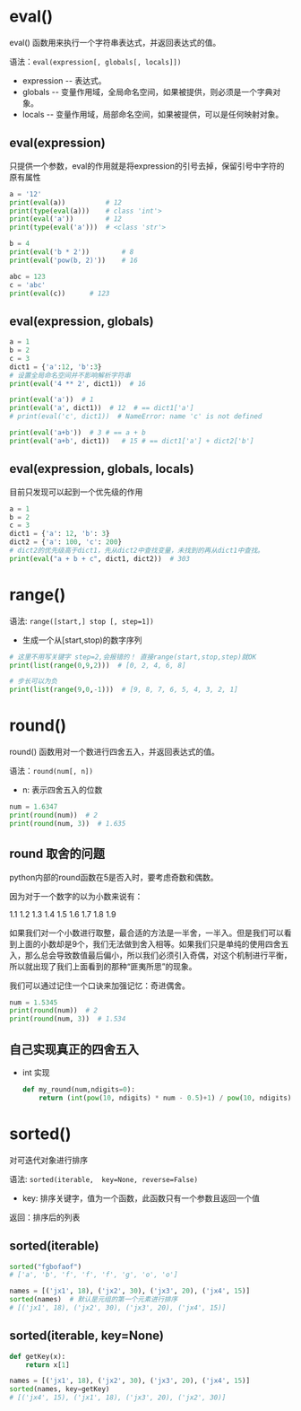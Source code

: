 # eval()

eval() 函数用来执行一个字符串表达式，并返回表达式的值。

语法：`eval(expression[, globals[, locals]])`

- expression -- 表达式。
- globals -- 变量作用域，全局命名空间，如果被提供，则必须是一个字典对象。
- locals -- 变量作用域，局部命名空间，如果被提供，可以是任何映射对象。

## eval(expression)

只提供一个参数，eval的作用就是将expression的引号去掉，保留引号中字符的原有属性

```python
a = '12'
print(eval(a))			# 12
print(type(eval(a)))	# class 'int'>
print(eval('a')) 		# 12
print(type(eval('a')))	# <class 'str'>
```

```python
b = 4
print(eval('b * 2'))		# 8
print(eval('pow(b, 2)'))	# 16
```

```python
abc = 123
c = 'abc'
print(eval(c))		# 123
```

## eval(expression, globals)

```python
a = 1
b = 2
c = 3
dict1 = {'a':12, 'b':3}
# 设置全局命名空间并不影响解析字符串
print(eval('4 ** 2', dict1))  # 16

print(eval('a'))  # 1
print(eval('a', dict1))  # 12  # == dict1['a']
# print(eval('c', dict1))  # NameError: name 'c' is not defined

print(eval('a+b'))  # 3 # == a + b
print(eval('a+b', dict1))   # 15 # == dict1['a'] + dict2['b']
```

## eval(expression, globals, locals)

目前只发现可以起到一个优先级的作用

```python
a = 1
b = 2
c = 3
dict1 = {'a': 12, 'b': 3}
dict2 = {'a': 100, 'c': 200}
# dict2的优先级高于dict1，先从dict2中查找变量，未找到的再从dict1中查找。
print(eval("a + b + c", dict1, dict2))  # 303
```

# range()

语法: `range([start,] stop [, step=1])`

- 生成一个从[start,stop)的数字序列

```python
# 这里不用写关键字 step=2,会报错的！ 直接range(start,stop,step)就OK
print(list(range(0,9,2)))  # [0, 2, 4, 6, 8]

# 步长可以为负
print(list(range(9,0,-1)))  # [9, 8, 7, 6, 5, 4, 3, 2, 1]
```

# round()

round() 函数用对一个数进行四舍五入，并返回表达式的值。

语法：`round(num[, n])`

- n: 表示四舍五入的位数

```python
num = 1.6347
print(round(num))  # 2
print(round(num, 3))  # 1.635
```

## round 取舍的问题

python内部的round函数在5是否入时，要考虑奇数和偶数。

因为对于一个数字的以为小数来说有：

1.1 1.2 1.3 1.4 1.5 1.6 1.7 1.8 1.9

如果我们对一个小数进行取整，最合适的方法是一半舍，一半入。但是我们可以看到上面的小数却是9个，我们无法做到舍入相等。如果我们只是单纯的使用四舍五入，那么总会导致数值最后偏小，所以我们必须引入奇偶，对这个机制进行平衡，所以就出现了我们上面看到的那种“匪夷所思”的现象。

我们可以通过记住一个口诀来加强记忆：奇进偶舍。

```python
num = 1.5345
print(round(num))  # 2
print(round(num, 3))  # 1.534
```

## 自己实现真正的四舍五入

- int 实现

  ```python
  def my_round(num,ndigits=0):     
      return (int(pow(10, ndigits) * num - 0.5)+1) / pow(10, ndigits)
  ```


# sorted()

对可迭代对象进行排序

语法: `sorted(iterable,  key=None, reverse=False)`

- key: 排序关键字，值为一个函数，此函数只有一个参数且返回一个值

返回：排序后的列表

## sorted(iterable)

```python
sorted("fgbofaof")
# ['a', 'b', 'f', 'f', 'f', 'g', 'o', 'o']

names = [('jx1', 18), ('jx2', 30), ('jx3', 20), ('jx4', 15)]
sorted(names)  # 默认是元组的第一个元素进行排序
# [('jx1', 18), ('jx2', 30), ('jx3', 20), ('jx4', 15)]
```

## sorted(iterable, key=None)

```python
def getKey(x):
    return x[1]

names = [('jx1', 18), ('jx2', 30), ('jx3', 20), ('jx4', 15)]
sorted(names, key=getKey) 
# [('jx4', 15), ('jx1', 18), ('jx3', 20), ('jx2', 30)]
```



